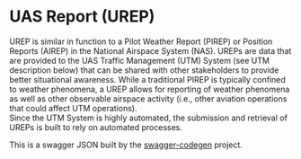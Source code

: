 # UAS Report (UREP)
UREP is similar in function to a Pilot Weather Report (PIREP) or Position Reports (AIREP) 
in the National Airspace System (NAS).  UREPs are data that are provided to the UAS Traffic Management (UTM) System (see UTM description below) that can be shared with other stakeholders to provide better situational awareness.  While a traditional PIREP is typically confined to weather phenomena, a UREP allows for reporting of weather phenomena as well as other observable airspace activity (i.e., other aviation operations that could affect UTM operations).  
Since the UTM System is highly automated, the submission and retrieval of UREPs is built to rely on automated processes. 

This is a swagger JSON built by the [swagger-codegen](https://github.com/swagger-api/swagger-codegen) project.

[logo]: urep-architecture.jpg "Logo Title Text 2"

